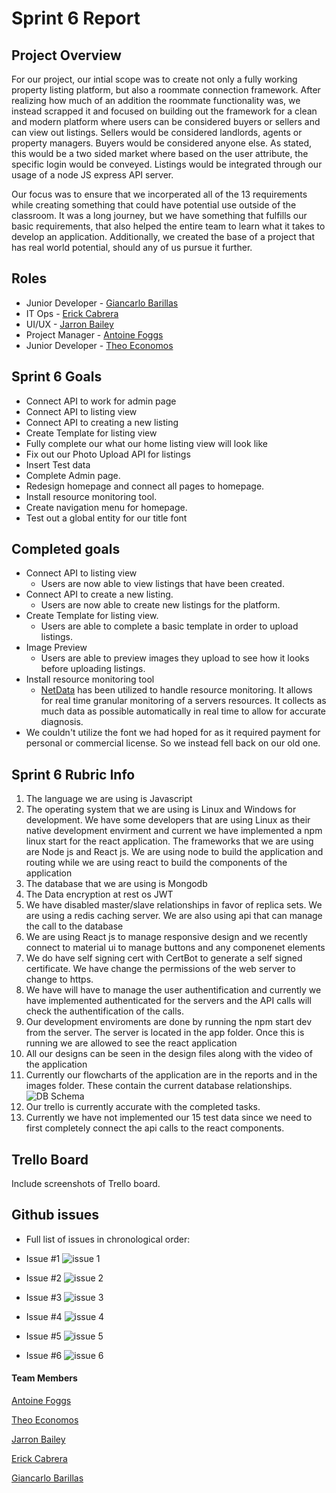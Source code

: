 # Sprint 6 Report

## Project Overview

For our project, our intial scope was to create not only a fully working property listing platform, but also a roommate connection framework. After realizing how much of an addition the roommate functionality was, we instead scrapped it and focused on building out the framework for a clean and modern platform where users can be considered buyers or sellers and can view out listings. Sellers would be considered landlords, agents or property managers. Buyers would be considered anyone else. As stated, this would be a two sided market where based on the user attribute, the specific login would be conveyed. Listings would be integrated through our usage of a node JS express API server.

Our focus was to ensure that we incorperated all of the 13 requirements while creating something that could have potential use outside of the classroom. It was a long journey, but we have something that fulfills our basic requirements, that also helped the entire team to learn what it takes to develop an application. Additionally, we created the base of a project that has real world potential, should any of us pursue it further.

## Roles

- Junior Developer - [Giancarlo Barillas](https://github.com/giancarlobarillas)
- IT Ops - [Erick Cabrera](https://github.com/ecabrera796)
- UI/UX - [Jarron Bailey](https://github.com/jarronb)
- Project Manager - [Antoine Foggs](https://github.com/AFoggs)
- Junior Developer - [Theo Economos](https://github.com/teconomo)

## Sprint 6 Goals

- Connect API to work for admin page
- Connect API to listing view
- Connect API to creating a new listing
- Create Template for listing view
- Fully complete our what our home listing view will look like
- Fix out our Photo Upload API for listings
- Insert Test data
- Complete Admin page.
- Redesign homepage and connect all pages to homepage.
- Install resource monitoring tool.
- Create navigation menu for homepage.
- Test out a global entity for our title font

## Completed goals

- Connect API to listing view
  - Users are now able to view listings that have been created.
- Connect API to create a new listing.
  - Users are now able to create new listings for the platform.
- Create Template for listing view.
  - Users are able to complete a basic template in order to upload listings.
- Image Preview
  - Users are able to preview images they upload to see how it looks before uploading listings.
- Install resource monitoring tool
  - [NetData](https://github.com/netdata/netdata) has been utilized to handle resource monitoring. It allows for real time granular monitoring of a servers resources. It collects as much data as possible automatically in real time to allow for accurate diagnosis.
- We couldn't utilize the font we had hoped for as it required payment for 		personal or commercial license. So we instead fell back on our old one. 

## Sprint 6 Rubric Info

1. The language we are using is Javascript
2. The operating system that we are using is Linux and Windows for development. We have some developers that are using Linux as their native development envirment and current we have implemented a npm linux start for the react application. The frameworks that we are using are Node js and React js. We are using node to build the application and routing while we are using react to build the components of the application
3. The database that we are using is Mongodb
4. The Data encryption at rest os JWT
5. We have disabled master/slave relationships in favor of replica sets. We are using a redis caching server. We are also using api that can manage the call to the database
6. We are using React js to manage responsive design and we recently connect to material ui to manage buttons and any componenet elements
7. We do have self signing cert with CertBot to generate a self signed certificate. We have change the permissions of the web server to change to https.
8. We have will have to manage the user authentification and currently we have implemented authenticated for the servers and the API calls will check the authentification of the calls.
9. Our development enviroments are done by running the npm start dev from the server. The server is located in the app folder. Once this is running we are allowed to see the react application
10. All our designs can be seen in the design files along with the video of the application
11. Currently our flowcharts of the application are in the reports and in the images folder. These contain the current database relationships.
    ![DB Schema](ERD_roomie.JPG)
12. Our trello is currently accurate with the completed tasks.
13. Currently we have not implemented our 15 test data since we need to first completely connect the api calls to the react components.

## Trello Board

Include screenshots of Trello board.

## Github issues

- Full list of issues in chronological order:

- Issue #1
	![issue 1](../../images/sprint6/issue1.JPG)

- Issue #2
	![issue 2](../../images/sprint6/issue2.JPG)

- Issue #3
	![issue 3](../../images/sprint6/issue3.JPG)

- Issue #4
	![issue 4](../../images/sprint6/issue4.JPG)

- Issue #5
	![issue 5](../../images/sprint6/issue5.JPG)

- Issue #6
	![issue 6](../../images/sprint6/issue6.JPG)


#### Team Members

[Antoine Foggs](https://github.com/AFoggs)

[Theo Economos](https://github.com/teconomo)

[Jarron Bailey](https://github.com/jarronb)

[Erick Cabrera](https://github.com/ecabrera796)

[Giancarlo Barillas](https://github.com/giancarlobarillas)
